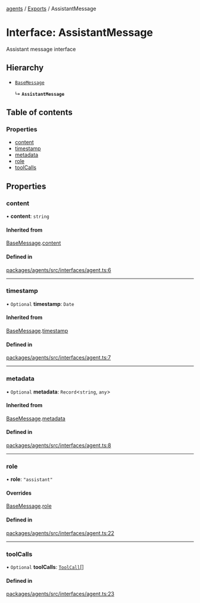 <!-- 
 ⚠️  AUTO-GENERATED FILE - DO NOT EDIT MANUALLY
 This file is automatically generated by scripts/docs-generator.js
 To make changes, edit the source TypeScript files or update the generator script
-->

[agents](../../) / [Exports](../modules) / AssistantMessage

# Interface: AssistantMessage

Assistant message interface

## Hierarchy

- [`BaseMessage`](BaseMessage)

  ↳ **`AssistantMessage`**

## Table of contents

### Properties

- [content](AssistantMessage#content)
- [timestamp](AssistantMessage#timestamp)
- [metadata](AssistantMessage#metadata)
- [role](AssistantMessage#role)
- [toolCalls](AssistantMessage#toolcalls)

## Properties

### content

• **content**: `string`

#### Inherited from

[BaseMessage](BaseMessage).[content](BaseMessage#content)

#### Defined in

[packages/agents/src/interfaces/agent.ts:6](https://github.com/woojubb/robota/blob/e1b7b651a85a9b93f075b6523ec8de869e77f12c/packages/agents/src/interfaces/agent.ts#L6)

___

### timestamp

• `Optional` **timestamp**: `Date`

#### Inherited from

[BaseMessage](BaseMessage).[timestamp](BaseMessage#timestamp)

#### Defined in

[packages/agents/src/interfaces/agent.ts:7](https://github.com/woojubb/robota/blob/e1b7b651a85a9b93f075b6523ec8de869e77f12c/packages/agents/src/interfaces/agent.ts#L7)

___

### metadata

• `Optional` **metadata**: `Record`\<`string`, `any`\>

#### Inherited from

[BaseMessage](BaseMessage).[metadata](BaseMessage#metadata)

#### Defined in

[packages/agents/src/interfaces/agent.ts:8](https://github.com/woojubb/robota/blob/e1b7b651a85a9b93f075b6523ec8de869e77f12c/packages/agents/src/interfaces/agent.ts#L8)

___

### role

• **role**: ``"assistant"``

#### Overrides

[BaseMessage](BaseMessage).[role](BaseMessage#role)

#### Defined in

[packages/agents/src/interfaces/agent.ts:22](https://github.com/woojubb/robota/blob/e1b7b651a85a9b93f075b6523ec8de869e77f12c/packages/agents/src/interfaces/agent.ts#L22)

___

### toolCalls

• `Optional` **toolCalls**: [`ToolCall`](ToolCall)[]

#### Defined in

[packages/agents/src/interfaces/agent.ts:23](https://github.com/woojubb/robota/blob/e1b7b651a85a9b93f075b6523ec8de869e77f12c/packages/agents/src/interfaces/agent.ts#L23)
